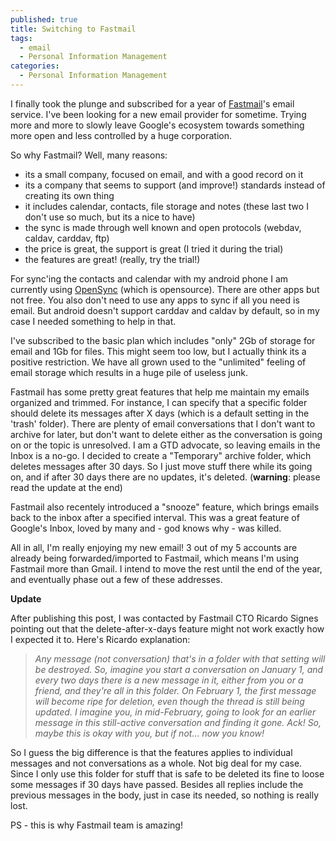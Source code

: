 ```yaml
---
published: true
title: Switching to Fastmail
tags:
  - email
  - Personal Information Management
categories:
  - Personal Information Management
---
```

I finally took the plunge and subscribed for a year of [Fastmail](https://www.fastmail.com)'s email service. I've been looking for a new email provider for sometime. Trying more and more to slowly leave Google's ecosystem towards something more open and less controlled by a huge corporation.

So why Fastmail? Well, many reasons:
- its a small company, focused on email, and with a good record on it
- its a company that seems to support (and improve!) standards instead of creating its own thing
- it includes calendar, contacts, file storage and notes (these last two I don't use so much, but its a nice to have)
- the sync is made through well known and open protocols (webdav, caldav, carddav, ftp)
- the price is great, the support is great (I tried it during the trial)
- the features are great! (really, try the trial!)

For sync'ing the contacts and calendar with my android phone I am currently using [OpenSync](https://play.google.com/store/apps/details?id=com.deependhulla.opensync) (which is opensource). There are other apps but not free. You also don't need to use any apps to sync if all you need is email. But android doesn't support carddav and caldav by default, so in my case I needed something to help in that.

I've subscribed to the basic plan which includes "only" 2Gb of storage for email and 1Gb for files. This might seem too low, but I actually think its a positive restriction. We have all grown used to the "unlimited" feeling of email storage which results in a huge pile of useless junk.

Fastmail has some pretty great features that help me maintain my emails organized and trimmed. For instance, I can specify that a specific folder should delete its messages after X days (which is a default setting in the 'trash' folder). 
There are plenty of email conversations that I don't want to archive for later, but don't want to delete either as the conversation is going on or the topic is unresolved. I am a GTD advocate, so leaving emails in the Inbox is a no-go.
I decided to create a "Temporary" archive folder, which deletes messages after 30 days. So I just move stuff there while its going on, and if after 30 days there are no updates, it's deleted. (**warning**: please read the update at the end)

Fastmail also recentely introduced a "snooze" feature, which brings emails back to the inbox after a specified interval. This was a great feature of Google's Inbox, loved by many and - god knows why - was killed.

All in all, I'm really enjoying my new email! 3 out of my 5 accounts are already being forwarded/imported to Fastmail, which means I'm using Fastmail more than Gmail. I intend to move the rest until the end of the year, and eventually phase out a few of these addresses.

**Update**

After publishing this post, I was contacted by Fastmail CTO Ricardo Signes pointing out that the delete-after-x-days feature might not work exactly how I expected it to. Here's Ricardo explanation:

> _Any message (not conversation) that's in a folder with that setting will be destroyed.  So, imagine you start a conversation on January 1, and every two days there is a new message in it, either from you or a friend, and they're all in this folder.  On February 1, the first message will become ripe for deletion, even though the thread is still being updated.  I imagine you, in mid-February, going to look for an earlier message in this still-active conversation and finding it gone.  Ack!
So, maybe this is okay with you, but if not… now you know!_

So I guess the big difference is that the features applies to individual messages and not conversations as a whole. Not big deal for my case. Since I only use this folder for stuff that is safe to be deleted its fine to loose some messages if 30 days have passed. Besides all replies include the previous messages in the body, just in case its needed, so nothing is really lost.

PS - this is why Fastmail team is amazing!


